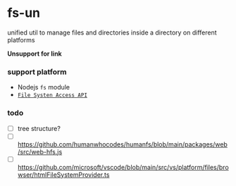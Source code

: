 # fs-un

unified util to manage files and directories inside a directory on different platforms

**Unsupport for link**
### support platform

- Nodejs `fs` module
- [`File Systen Access API`](https://developer.mozilla.org/en-US/docs/Web/API/File_System_API)

### todo

- [ ] tree structure?
- [ ] https://github.com/humanwhocodes/humanfs/blob/main/packages/web/src/web-hfs.js
- [ ] https://github.com/microsoft/vscode/blob/main/src/vs/platform/files/browser/htmlFileSystemProvider.ts

